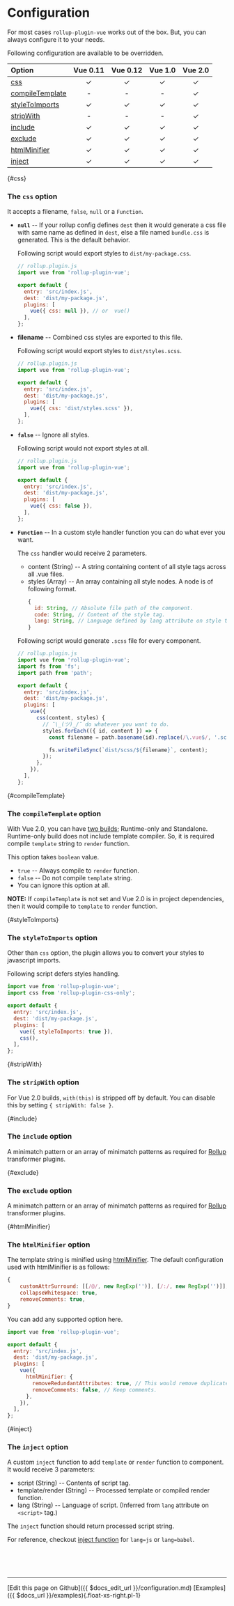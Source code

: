 # Configuration
For most cases `rollup-plugin-vue` works out of the box. But, you can always configure it to your needs.

Following configuration are available to be overridden.

 Option                             | Vue 0.11 | Vue 0.12 | Vue 1.0 | Vue 2.0
:-----------------------------------|:--------:|:--------:|:-------:|:-------:
[css](#css)                         | &check;  | &check;  | &check; | &check;
[compileTemplate](#compileTemplate) | -        | -        | -       | &check;
[styleToImports](#styleToImports)   | &check;  | &check;  | &check; | &check;
[stripWith](#stripWith)             | -        | -        | -       | &check;
[include](#exclude)                 | &check;  | &check;  | &check; | &check;
[exclude](#exclude)                 | &check;  | &check;  | &check; | &check;
[htmlMinifier](#htmlMinifier)       | &check;  | &check;  | &check; | &check;
[inject](#vue)                      | &check;  | &check;  | &check; | &check;

{#css}
### The `css` option

It accepts a filename, `false`, `null` or a `Function`.

- **`null`** -- If your rollup config defines `dest` then it would generate a css file with same name as defined in `dest`, else a file named `bundle.css` is generated. This is the default behavior.

  Following script would export styles to `dist/my-package.css`.
  ``` js
  // rollup.plugin.js
  import vue from 'rollup-plugin-vue';

  export default {
    entry: 'src/index.js',
    dest: 'dist/my-package.js',
    plugins: [
      vue({ css: null }), // or  vue()
    ],
  };
  ```
- **filename** -- Combined css styles are exported to this file.

  Following script would export styles to `dist/styles.scss`.
  ``` js
  // rollup.plugin.js
  import vue from 'rollup-plugin-vue';

  export default {
    entry: 'src/index.js',
    dest: 'dist/my-package.js',
    plugins: [
      vue({ css: 'dist/styles.scss' }),
    ],
  };
  ```
- **`false`** -- Ignore all styles.

  Following script would not export styles at all.
  ``` js
  // rollup.plugin.js
  import vue from 'rollup-plugin-vue';

  export default {
    entry: 'src/index.js',
    dest: 'dist/my-package.js',
    plugins: [
      vue({ css: false }),
    ],
  };
  ```

- **`Function`** -- In a custom style handler function you can do what ever you want.

  The `css` handler would receive 2 parameters.
    - content (String) -- A string containing content of all style tags across all .vue files.
    - styles (Array) -- An array containing all style nodes. A node is of following format.
      ``` js
      {
        id: String, // Absolute file path of the component.
        code: String, // Content of the style tag.
        lang: String, // Language defined by lang attribute on style tag. (Default: css)
      }
      ```

  Following script would generate `.scss` file for every component.
  ``` js
  // rollup.plugin.js
  import vue from 'rollup-plugin-vue';
  import fs from 'fs';
  import path from 'path';

  export default {
    entry: 'src/index.js',
    dest: 'dist/my-package.js',
    plugins: [
      vue({
        css(content, styles) {
          // ¯\_(ツ)_/¯ do whatever you want to do.
          styles.forEach(({ id, content }) => {
            const filename = path.basename(id).replace(/\.vue$/, '.scss');

            fs.writeFileSync(`dist/scss/${filename}`, content);
          });
        },
      }),
    ],
  };
  ```

{#compileTemplate}
### The `compileTemplate` option

With Vue 2.0, you can have [two builds](https://vuejs.org/v2/guide/installation.html#Standalone-vs-Runtime-only-Build); Runtime-only and Standalone.
Runtime-only build does not include template compiler. So, it is required compile `template` string to `render` function.

This option takes `boolean` value.
  - `true` -- Always compile to `render` function.
  - `false` -- Do not compile `template` string.
  - You can ignore this option at all.

**NOTE:** If `compileTemplate` is not set and Vue 2.0 is in project dependencies, then it would compile to `template` to `render` function.

{#styleToImports}
### The `styleToImports` option
Other than `css` option, the plugin allows you to convert your styles to javascript imports.

Following script defers styles handling.
``` js
import vue from 'rollup-plugin-vue';
import css from 'rollup-plugin-css-only';

export default {
  entry: 'src/index.js',
  dest: 'dist/my-package.js',
  plugins: [
    vue({ styleToImports: true }),
    css(),
  ],
};
```

{#stripWith}
### The `stripWith` option
For Vue 2.0 builds, `with(this)` is stripped off by default. You can disable this by setting `{ stripWith: false }`.

{#include}
### The `include` option
A minimatch pattern or an array of minimatch patterns as required for [Rollup](https://github.com/rollup/rollup/wiki/Plugins#creating-plugins) transformer plugins.

{#exclude}
### The `exclude` option
A minimatch pattern or an array of minimatch patterns as required for [Rollup](https://github.com/rollup/rollup/wiki/Plugins#creating-plugins) transformer plugins.

{#htmlMinifier}
### The `htmlMinifier` option
The template string is minified using [htmlMinifier](https://github.com/kangax/html-minifier). The default configuration used with htmlMinifier is as follows:

``` js
{
    customAttrSurround: [[/@/, new RegExp('')], [/:/, new RegExp('')]],
    collapseWhitespace: true,
    removeComments: true,
}
```

You can add any supported option here.
``` js
import vue from 'rollup-plugin-vue';

export default {
  entry: 'src/index.js',
  dest: 'dist/my-package.js',
  plugins: [
    vue({
      htmlMinifier: {
        removeRedundantAttributes: true, // This would remove duplicate attributes.
        removeComments: false, // Keep comments.
      },
    }),
  ],
};
```

{#inject}
### The `inject` option
A custom `inject` function to add `template` or `render` function to component. It would receive 3 parameters:
  - script (String) -- Contents of script tag.
  - template/render (String) -- Processed template or compiled render function.
  - lang (String) -- Language of script. (Inferred from `lang` attribute on `<script>` tag.)

The `inject` function should return processed script string.

For reference, checkout [inject function](https://github.com/znck/rollup-plugin-vue/blob/master/src/vueTransform.js#L43-L61) for `lang=js` or `lang=babel`.

<br><br><br>

-------------------------------
[Edit this page on Github]({{ $docs_edit_url }}/configuration.md)
[Examples]({{ $docs_url }}/examples){.float-xs-right.pl-1}
